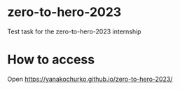 # zero-to-hero-2023
Test task for the zero-to-hero-2023 internship
# How to access
Open https://yanakochurko.github.io/zero-to-hero-2023/
